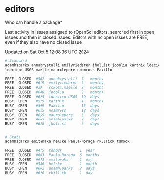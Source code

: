 # editors

Who can handle a package?

Last activity in issues assigned to rOpenSci editors, searched first in open
issues and then in closed issues. Editors with no open issues are FREE, even if
they also have no closed issue.


Updated on Sat Oct 5 12:08:36 UTC 2024

```bash
# Standard
adamhsparks annakrystalli emilyriederer jhollist jooolia karthik ldecicco
ldecicco-USGS maelle maurolepore noamross Pakillo

FREE  CLOSED  #502  annakrystalli  7   months
FREE  CLOSED  #619  emilyriederer  6   months
FREE  CLOSED  #39   sckott,maelle  2   months
FREE  CLOSED  #648  jooolia        2   months
FREE  CLOSED  #625  ldecicco-USGS  19  days
BUSY  OPEN    #575  karthik        4   months
BUSY  OPEN    #599  Pakillo        15  days
BUSY  OPEN    #615  noamross       12  days
BUSY  OPEN    #659  maurolepore    3   days
BUSY  OPEN    #662  adamhsparks    2   days
BUSY  OPEN    #658  jhollist       2   days


# Stats
adamhsparks emitanaka helske Paula-Moraga rkillick tdhock

FREE  CLOSED  #475  tdhock        1  year
FREE  CLOSED  #603  Paula-Moraga  6  months
FREE  CLOSED  #642  emitanaka     1  day
BUSY  OPEN    #546  helske        1  month
BUSY  OPEN    #662  adamhsparks   2  days
BUSY  OPEN    #626  rkillick      1  day
```
